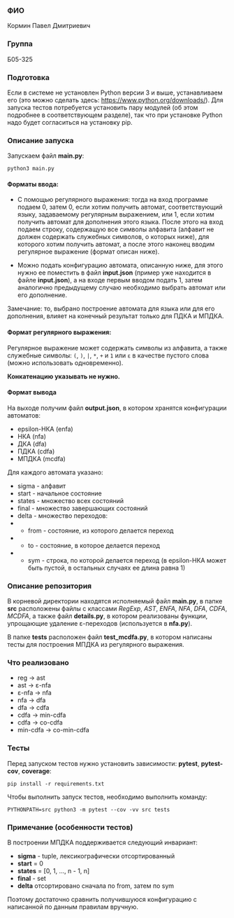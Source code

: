 ### ФИО

Кормин Павел Дмитриевич

### Группа

Б05-325

### Подготовка

Если в системе не установлен Python версии 3 и выше, устанавливаем его
(это можно сделать здесь: https://www.python.org/downloads/).
Для запуска тестов потребуется установить пару модулей
(об этом подробнее в соответствующем разделе), так что при установке Python
надо будет согласиться на установку pip.

### Описание запуска

Запускаем файл **main.py**:

```python3 main.py```

#### Форматы ввода:

- С помощью регулярного выражения: тогда на вход программе подаем 0, затем 0, если хотим
получить автомат, соответствующий языку, задаваемому регулярным выражением, или 1, если хотим
получить автомат для дополнения этого языка. После этого на вход подаем строку, содержащую все
символы алфавита (алфавит не должен содержать служебных символов, о которых ниже),
для которого хотим получить автомат, а после этого наконец вводим
регулярное выражение (формат описан ниже).

- Можно подать конфигурацию автомата, описанную ниже, для этого нужно ее поместить в файл
**input.json** (пример уже находится в файле **input.json**), а на входе первым вводом подать 1, затем
аналогично предыдущему случаю необходимо выбрать автомат или его дополнение.

Замечание: то, выбрано построение автомата для языка или для его дополнения, влияет на
конечный результат только для ПДКА и МПДКА.

#### Формат регулярного выражения:

Регулярное выражение может содержать символы из алфавита, а также служебные символы:
`(`,  `)`, `|`, `*`, `+` и `1` или `ε` в качестве пустого слова (можно использовать одновременно).

**Конкатенацию указывать не нужно.**

#### Формат вывода
На выходе получим файл **output.json**, в котором хранятся конфигурации автоматов:

- epsilon-НКА (enfa)
- НКА (nfa)
- ДКА (dfa)
- ПДКА (cdfa)
- МПДКА (mcdfa)

Для каждого автомата указано:
- sigma - алфавит
- start - начальное состояние
- states - множество всех состояний
- final - множество завершающих состояний
- delta - множество переходов:
- - from - состояние, из которого делается переход
- - to - состояние, в которое делается переход
- - sym - строка, по которой делается переход
(в epsilon-НКА может быть пустой, в остальных случаях ее длина равна 1)

### Описание репозитория

В корневой директории находятся исполняемый файл **main.py**, в папке **src** расположены
файлы с классами _RegExp_, _AST_, _ENFA_, _NFA_, _DFA_, _CDFA_, _MCDFA_, а также файл **details.py**, 
в котором реализованы функции, упрощающие удаление ε-переходов (используется в **nfa.py**).

В папке **tests** расположен файл **test_mcdfa.py**, в котором написаны тесты для построения
МПДКА из регулярного выражения.

### Что реализовано

- reg -> ast
- ast -> ε-nfa
- ε-nfa -> nfa
- nfa -> dfa
- dfa -> cdfa
- cdfa -> min-cdfa
- cdfa -> co-cdfa
- min-cdfa -> co-min-cdfa

### Тесты

Перед запуском тестов нужно установить зависимости: **pytest**, **pytest-cov**, **coverage**:

```pip install -r requirements.txt```

Чтобы выполнить запуск тестов, необходимо выполнить команду:

```PYTHONPATH=src python3 -m pytest --cov -vv src tests```

### Примечание (особенности тестов)

В построении МПДКА поддерживается следующий инвариант:

- **sigma** - tuple, лексикографически отсортированный
- **start** = 0
- **states** = [0, 1, ..., n - 1, n]
- **final** - set
- **delta** отсортировано сначала по from, затем по sym

Поэтому достаточно сравнить получившуюся конфигурацию с написанной
по данным правилам вручную.
